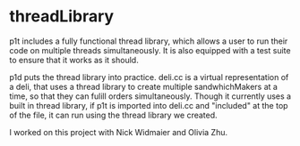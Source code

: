 # threadLibrary

p1t includes a fully functional thread library, which allows a user to run their code on multiple threads simultaneously. 
It is also equipped with a test suite to ensure that it works as it should.

p1d puts the thread library into practice. deli.cc is a virtual representation of a deli, that uses a thread library to 
create multiple sandwhichMakers at a time, so that they can fulill orders simultaneously. Though it currently uses a built
in thread library, if p1t is imported into deli.cc and "included" at the top of the file, it can run using the thread library
we created.

I worked on this project with Nick Widmaier and Olivia Zhu.
